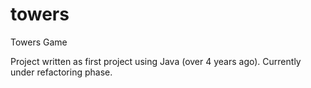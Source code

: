 # towers
Towers Game

Project written as first project using Java (over 4 years ago). Currently under refactoring phase.

